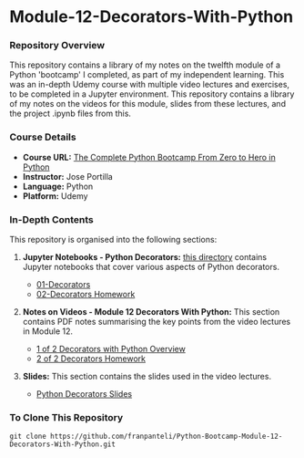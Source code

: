 # Module-12-Decorators-With-Python

### Repository Overview

This repository contains a library of my notes on the twelfth module of a Python 'bootcamp' I completed, as part of my independent learning. This was an in-depth Udemy course with multiple video lectures and exercises, to be completed in a Jupyter environment. This repository contains a library of my notes on the videos for this module, slides from these lectures, and the project .ipynb files from this.

### Course Details
- **Course URL:** [The Complete Python Bootcamp From Zero to Hero in Python](https://www.udemy.com/course/complete-python-bootcamp/?couponCode=ST18MT62524)
- **Instructor:** Jose Portilla
- **Language:** Python
- **Platform:** Udemy

### In-Depth Contents
This repository is organised into the following sections:

1. **Jupyter Notebooks - Python Decorators:**
   [this directory](https://github.com/franpanteli/Python-Bootcamp-Module-12-Decorators-With-Python/tree/main/Jupyter%20Notebooks%20-%20Python%20Decorators) contains Jupyter notebooks that cover various aspects of Python decorators.
   - [01-Decorators](https://github.com/franpanteli/Python-Bootcamp-Module-12-Decorators-With-Python/blob/main/Jupyter%20Notebooks%20-%20Python%20Decorators/01-Decorators.ipynb)
   - [02-Decorators Homework](https://github.com/franpanteli/Python-Bootcamp-Module-12-Decorators-With-Python/blob/main/Jupyter%20Notebooks%20-%20Python%20Decorators/02-Decorators%20Homework.ipynb)

2. **Notes on Videos - Module 12 Decorators With Python:**
   This section contains PDF notes summarising the key points from the video lectures in Module 12.
   - [1 of 2 Decorators with Python Overview](https://github.com/franpanteli/Python-Bootcamp-Module-12-Decorators-With-Python/blob/main/Notes%20on%20Videos%20-%20Module%2012%20Decorators%20With%20Python/1%20of%202%20Decorators%20with%20Python%20Overview.pdf)
   - [2 of 2 Decorators Homework](https://github.com/franpanteli/Python-Bootcamp-Module-12-Decorators-With-Python/blob/main/Notes%20on%20Videos%20-%20Module%2012%20Decorators%20With%20Python/2%20of%202%20Decorators%20Homework.pdf)

3. **Slides:**
   This section contains the slides used in the video lectures.
   - [Python Decorators Slides](https://github.com/franpanteli/Python-Bootcamp-Module-12-Decorators-With-Python/blob/main/Python%20Decorators%20Slides.pdf)

### To Clone This Repository
```
git clone https://github.com/franpanteli/Python-Bootcamp-Module-12-Decorators-With-Python.git

```